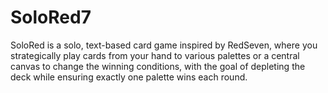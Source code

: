 # SoloRed7

SoloRed is a solo, text-based card game inspired by RedSeven, where you strategically play cards from your hand to various palettes or a central canvas to change the winning conditions, with the goal of depleting the deck while ensuring exactly one palette wins each round.
